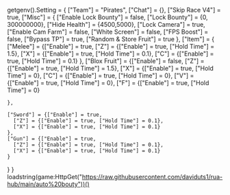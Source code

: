 getgenv().Setting = {
  ["Team"] = "Pirates",
  ["Chat"] = {},
  ["Skip Race V4"] = true,
  ["Misc"] = {
    ["Enable Lock Bounty"] = false,
    ["Lock Bounty"] = {0, 300000000},
    ["Hide Health"] = {4500,5000},
    ["Lock Camera"] = true,
    ["Enable Cam Farm"] = false,
    ["White Screen"] = false, 
    ["FPS Boost"] = false,
    ["Bypass TP"] = true, 
    ["Random & Store Fruit"] = true
  },
  ["Item"] = {
    ["Melee"] = {["Enable"] = true,
      ["Z"] = {["Enable"] = true, ["Hold Time"] = 1.5},
      ["X"] = {["Enable"] = true, ["Hold Time"] = 0.1},
      ["C"] = {["Enable"] = true, ["Hold Time"] = 0.1}
    },
    ["Blox Fruit"] = {["Enable"] = false,
      ["Z"] = {["Enable"] = true, ["Hold Time"] = 1.5},
      ["X"] = {["Enable"] = true, ["Hold Time"] = 0},
      ["C"] = {["Enable"] = true, ["Hold Time"] = 0},
      ["V"] = {["Enable"] = true, ["Hold Time"] = 0},
      ["F"] = {["Enable"] = true, ["Hold Time"] = 0}

    },

    ["Sword"] = {["Enable"] = true,
      ["Z"] = {["Enable"] = true, ["Hold Time"] = 0.1},
      ["X"] = {["Enable"] = true, ["Hold Time"] = 0.1}
    },
    ["Gun"] = {["Enable"] = true,
      ["Z"] = {["Enable"] = true, ["Hold Time"] = 0.1},
      ["X"] = {["Enable"] = true, ["Hold Time"] = 0.1}
    } 
  } 
}
loadstring(game:HttpGet("https://raw.githubusercontent.com/daviduts1/rua-hub/main/auto%20bouty"))()
